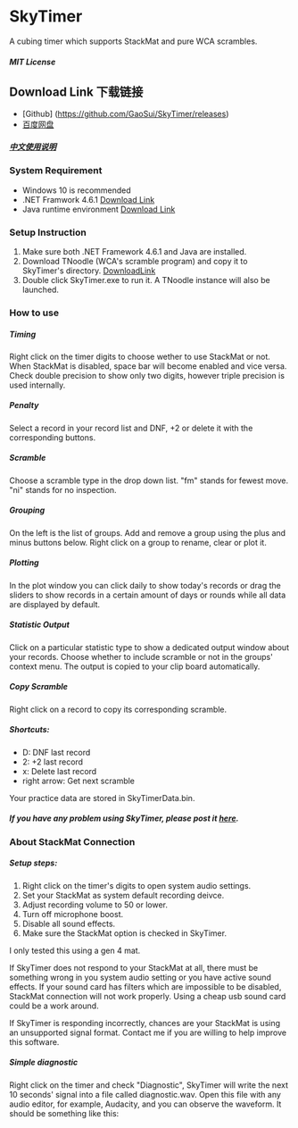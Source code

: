 # SkyTimer
A cubing timer which supports StackMat and pure WCA scrambles.

##### MIT License

## Download Link 下载链接
- [Github] (https://github.com/GaoSui/SkyTimer/releases)
- [百度网盘](http://pan.baidu.com/s/1dF7Faff)

##### [中文使用说明](README.zh-CN.md)

### System Requirement
- Windows 10 is recommended
- .NET Framwork 4.6.1 [Download Link](https://www.microsoft.com/net/download)
- Java runtime environment [Download Link](http://www.java.com)

### Setup Instruction
1. Make sure both .NET Framework 4.6.1 and Java are installed.
2. Download TNoodle (WCA's scramble program) and copy it to SkyTimer's directory. [DownloadLink](https://www.worldcubeassociation.org/regulations/scrambles/tnoodle/TNoodle-WCA-0.11.1.jar) 
3. Double click SkyTimer.exe to run it. A TNoodle instance will also be launched.

### How to use
##### Timing
Right click on the timer digits to choose wether to use StackMat or not. When StackMat is disabled, space bar will become enabled and vice versa. Check double precision to show only two digits, however triple precision is used internally.
##### Penalty
Select a record in your record list and DNF, +2 or delete it with the corresponding buttons.
##### Scramble
Choose a scramble type in the drop down list. "fm" stands for fewest move. "ni" stands for no inspection.
##### Grouping
On the left is the list of groups. Add and remove a group using the plus and minus buttons below. Right click on a group to rename, clear or plot it.
##### Plotting
In the plot window you can click daily to show today's records or drag the sliders to show records in a certain amount of days or rounds while all data are displayed by default.
##### Statistic Output
Click on a particular statistic type to show a dedicated output window about your records. Choose whether to include scramble or not in the groups' context menu. The output is copied to your clip board automatically. 
##### Copy Scramble
Right click on a record to copy its corresponding scramble.
##### Shortcuts:
- D: DNF last record
- 2: +2 last record
- x: Delete last record
- right arrow: Get next scramble

Your practice data are stored in SkyTimerData.bin.

##### If you have any problem using SkyTimer, please post it [here](https://github.com/GaoSui/SkyTimer/issues).

### About StackMat Connection
##### Setup steps:
1. Right click on the timer's digits to open system audio settings.
2. Set your StackMat as system default recording deivce.
3. Adjust recording volume to 50 or lower.
4. Turn off microphone boost.
5. Disable all sound effects.
6. Make sure the StackMat option is checked in SkyTimer.

I only tested this using a gen 4 mat. 

If SkyTimer does not respond to your StackMat at all, there must be something wrong in you system audio setting or you have active sound effects. If your sound card has filters which are impossible to be disabled, StackMat connection will not work properly. Using a cheap usb sound card could be a work around.

If SkyTimer is responding incorrectly, chances are your StackMat is using an unsupported signal format. Contact me if you are willing to help improve this software.

##### Simple diagnostic
Right click on the timer and check "Diagnostic", SkyTimer will write the next 10 seconds' signal into a file called diagnostic.wav. Open this file with any audio editor, for example, Audacity, and you can observe the waveform. It should be something like this:
